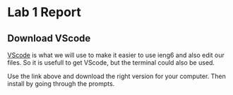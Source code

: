 # Lab 1 Report
## Download VScode

[VScode](https://code.visualstudio.com) is what we will use to make it easier to use ieng6 and also edit our files. So it is usefull to get VScode, but the terminal could also be used. 

Use the link above and download the right version for your computer. Then install by going through the prompts. 



